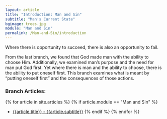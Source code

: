 ```yaml
---
layout: article
title: "Introduction: Man and Sin"
subtitle: "Man's Current State"
bgimage: trees.jpg
module: "Man and Sin"
permalink: /Man-and-Sin/introduction
---
```


Where there is opportunity to succeed, there is also an opportunity to fail.
 
From the last branch, we found that God made man with the ability to choose Him. Additionally, we examined man’s purpose and the need for man put God first. Yet where there is man and the ability to choose, there is the ability to put oneself first. This branch examines what is meant by “putting oneself first” and the consequences of those actions.
 
### Branch Articles:
{% for article in site.articles %}
{% if article.module == "Man and Sin" %}
- [{{article.title}} - {{article.subtitle}}]({{article.permalink}})
{% endif %}
{% endfor %}